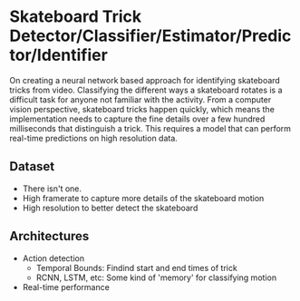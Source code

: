 # Skateboard Trick Detector/Classifier/Estimator/Predictor/Identifier

On creating a neural network based approach for identifying skateboard tricks from video. Classifying the different ways a skateboard rotates is a difficult task for anyone not familiar with the activity. From a computer vision perspective, skateboard tricks happen quickly, which means the implementation needs to capture the fine details over a few hundred milliseconds that distinguish a trick. This requires a model that can perform real-time predictions on high resolution data. 

## Dataset

* There isn't one.
* High framerate to capture more details of the skateboard motion
* High resolution to better detect the skateboard

## Architectures

* Action detection
  * Temporal Bounds: Findind start and end times of trick
  * RCNN, LSTM, etc: Some kind of 'memory' for classifying motion
* Real-time performance
